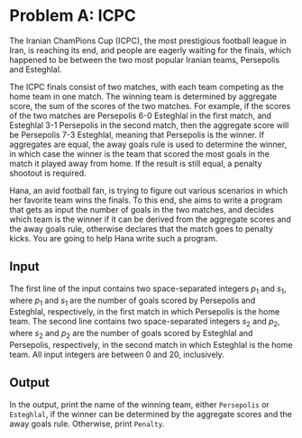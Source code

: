 # Problem A: ICPC

The Iranian ChamPions Cup (ICPC), the most prestigious football league in Iran, is reaching its end, and people are eagerly waiting for the finals, which happened to be between the two most popular Iranian teams, Persepolis and Esteghlal.

The ICPC finals consist of two matches, with each team competing as the home team in one match. The winning team is determined by aggregate score, the sum of the scores of the two matches. For example, if the scores of the two matches are Persepolis 6-0 Esteghlal in the first match, and Esteghlal 3-1 Persepolis in the second match, then the aggregate score will be Persepolis 7-3 Esteghlal, meaning that Persepolis is the winner. If aggregates are equal, the away goals rule is used to determine the winner, in which case the winner is the team that scored the most goals in the match it played away from home. If the result is still equal, a penalty shootout is required.

Hana, an avid football fan, is trying to figure out various scenarios in which her favorite team wins the finals. To this end, she aims to write a program that gets as input the number of goals in the two matches, and decides which team is the winner if it can be derived from the aggregate scores and the away goals rule, otherwise declares that the match goes to penalty kicks. You are going to help Hana write such a program.

## Input

The first line of the input contains two space-separated integers $p_1$ and $s_1$, where $p_1$ and $s_1$ are the number of goals scored by Persepolis and Esteghlal, respectively, in the first match in which Persepolis is the home team. The second line contains two space-separated integers $s_2$ and $p_2$, where $s_2$ and $p_2$ are the number of goals scored by Esteghlal and Persepolis, respectively, in the second match in which Esteghlal is the home team. All input integers are between 0 and 20, inclusively.

## Output

In the output, print the name of the winning team, either `Persepolis` or `Esteghlal`, if the winner can be determined by the aggregate scores and the away goals rule. Otherwise, print `Penalty`.
